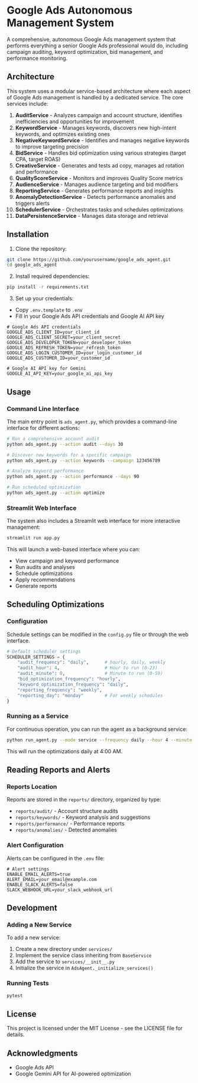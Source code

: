 # Google Ads Autonomous Management System

A comprehensive, autonomous Google Ads management system that performs everything a senior Google Ads professional would do, including campaign auditing, keyword optimization, bid management, and performance monitoring.

## Architecture

This system uses a modular service-based architecture where each aspect of Google Ads management is handled by a dedicated service. The core services include:

1. **AuditService** - Analyzes campaign and account structure, identifies inefficiencies and opportunities for improvement
2. **KeywordService** - Manages keywords, discovers new high-intent keywords, and optimizes existing ones
3. **NegativeKeywordService** - Identifies and manages negative keywords to improve targeting precision
4. **BidService** - Handles bid optimization using various strategies (target CPA, target ROAS)
5. **CreativeService** - Generates and tests ad copy, manages ad rotation and performance
6. **QualityScoreService** - Monitors and improves Quality Score metrics
7. **AudienceService** - Manages audience targeting and bid modifiers
8. **ReportingService** - Generates performance reports and insights
9. **AnomalyDetectionService** - Detects performance anomalies and triggers alerts
10. **SchedulerService** - Orchestrates tasks and schedules optimizations
11. **DataPersistenceService** - Manages data storage and retrieval

## Installation

1. Clone the repository:
```bash
git clone https://github.com/yourusername/google_ads_agent.git
cd google_ads_agent
```

2. Install required dependencies:
```bash
pip install -r requirements.txt
```

3. Set up your credentials:
- Copy `.env.template` to `.env`
- Fill in your Google Ads API credentials and Google AI API key

```
# Google Ads API credentials
GOOGLE_ADS_CLIENT_ID=your_client_id
GOOGLE_ADS_CLIENT_SECRET=your_client_secret
GOOGLE_ADS_DEVELOPER_TOKEN=your_developer_token
GOOGLE_ADS_REFRESH_TOKEN=your_refresh_token
GOOGLE_ADS_LOGIN_CUSTOMER_ID=your_login_customer_id
GOOGLE_ADS_CUSTOMER_ID=your_customer_id

# Google AI API key for Gemini
GOOGLE_AI_API_KEY=your_google_ai_api_key
```

## Usage

### Command Line Interface

The main entry point is `ads_agent.py`, which provides a command-line interface for different actions:

```bash
# Run a comprehensive account audit
python ads_agent.py --action audit --days 30

# Discover new keywords for a specific campaign
python ads_agent.py --action keywords --campaign 123456789

# Analyze keyword performance
python ads_agent.py --action performance --days 90

# Run scheduled optimization
python ads_agent.py --action optimize
```

### Streamlit Web Interface

The system also includes a Streamlit web interface for more interactive management:

```bash
streamlit run app.py
```

This will launch a web-based interface where you can:
- View campaign and keyword performance
- Run audits and analyses
- Schedule optimizations
- Apply recommendations
- Generate reports

## Scheduling Optimizations

### Configuration

Schedule settings can be modified in the `config.py` file or through the web interface.

```python
# Default scheduler settings
SCHEDULER_SETTINGS = {
    "audit_frequency": "daily",      # hourly, daily, weekly
    "audit_hour": 4,                 # Hour to run (0-23)
    "audit_minute": 0,               # Minute to run (0-59)
    "bid_optimization_frequency": "hourly",
    "keyword_optimization_frequency": "daily",
    "reporting_frequency": "weekly",
    "reporting_day": "monday"        # For weekly schedules
}
```

### Running as a Service

For continuous operation, you can run the agent as a background service:

```bash
python run_agent.py --mode service --frequency daily --hour 4 --minute 0
```

This will run the optimizations daily at 4:00 AM.

## Reading Reports and Alerts

### Reports Location

Reports are stored in the `reports/` directory, organized by type:
- `reports/audit/` - Account structure audits
- `reports/keywords/` - Keyword analysis and suggestions
- `reports/performance/` - Performance reports
- `reports/anomalies/` - Detected anomalies

### Alert Configuration

Alerts can be configured in the `.env` file:

```
# Alert settings
ENABLE_EMAIL_ALERTS=true
ALERT_EMAIL=your_email@example.com
ENABLE_SLACK_ALERTS=false
SLACK_WEBHOOK_URL=your_slack_webhook_url
```

## Development

### Adding a New Service

To add a new service:

1. Create a new directory under `services/`
2. Implement the service class inheriting from `BaseService`
3. Add the service to `services/__init__.py`
4. Initialize the service in `AdsAgent._initialize_services()`

### Running Tests

```bash
pytest
```

## License

This project is licensed under the MIT License - see the LICENSE file for details.

## Acknowledgments

- Google Ads API
- Google Gemini API for AI-powered optimization 